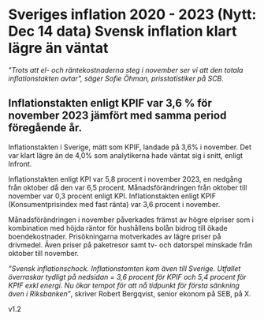 # Sveriges inflation 2020 - 2023 (Nytt: Dec 14 data) Svensk inflation klart lägre än väntat

<i>"Trots att el- och räntekostnaderna steg i november ser vi att den totala inflationstakten avtar", säger Sofie Öhman, prisstatistiker på SCB.</i>

## Inflationstakten enligt KPIF var 3,6 % för november 2023 jämfört med samma period föregående år. 
Inflationstakten i Sverige, mätt som KPIF, landade på 3,6% i november. Det var klart lägre än de 4,0% som analytikerna hade väntat sig i snitt, enligt Infront. 

Inflationstakten enligt KPI var 5,8 procent i november 2023, en nedgång från oktober då den var 6,5 procent. Månadsförändringen från oktober till november var 0,3 procent enligt KPI. Inflationstakten enligt KPIF (Konsumentprisindex med fast ränta) var 3,6 procent i november.


Månadsförändringen i november påverkades främst av högre elpriser som i kombination med höjda räntor för hushållens bolån bidrog till ökade boendekostnader.
Prisökningarna motverkades av lägre priser på drivmedel. Även priser på paketresor samt tv- och datorspel minskade från oktober till november.

<i>”Svensk inflationschock. Inflationstomten kom även till Sverige. Utfallet överraskar tydligt på nedsidan = 3,6 procent för KPIF och 5,4 procent för KPIF exkl energi. Nu ökar tempot för att nå tidpunkt för första sänkning även i Riksbanken”</i>, skriver Robert Bergqvist, senior ekonom på SEB, på X. 




v1.2
